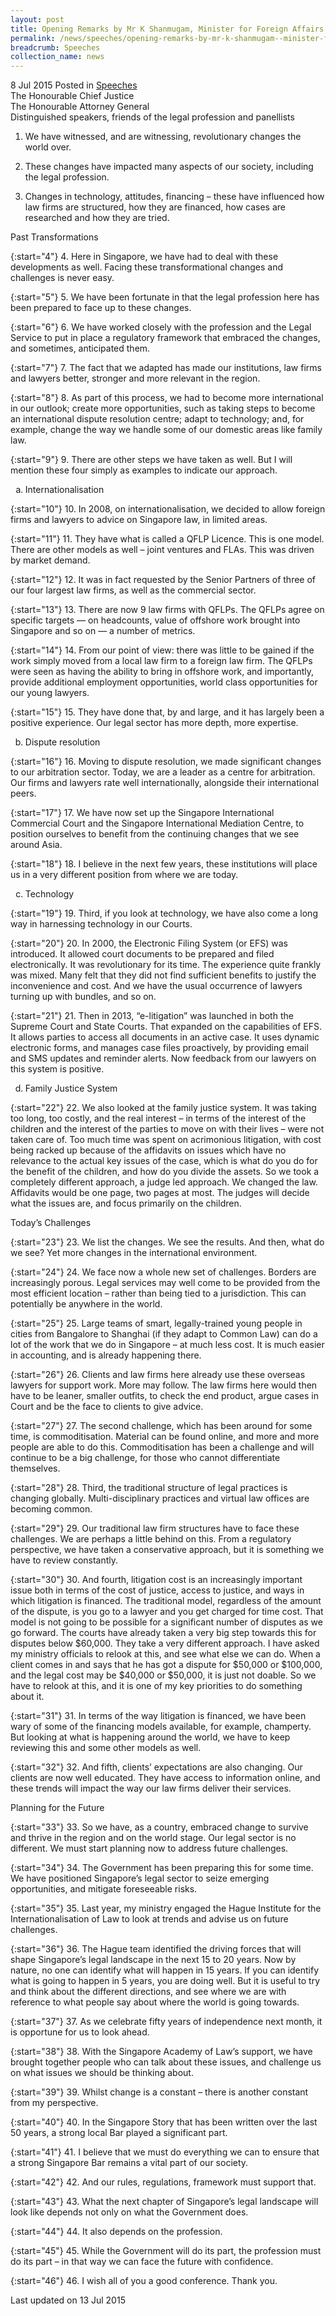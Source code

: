 ```yaml
---
layout: post
title: Opening Remarks by Mr K Shanmugam, Minister for Foreign Affairs and Law, at the Singapore Legal Futures Conference
permalink: /news/speeches/opening-remarks-by-mr-k-shanmugam--minister-for-foreign-affairs-
breadcrumb: Speeches
collection_name: news
---
```


8 Jul 2015 Posted in [Speeches](/news/speeches)
<br>
The Honourable Chief Justice
<br>
The Honourable Attorney General
<br>
Distinguished speakers, friends of the legal profession and panellists

1. We have witnessed, and are witnessing, revolutionary changes the world over.  

2. These changes have impacted many aspects of our society, including the legal profession. 

3. Changes in technology, attitudes, financing – these have influenced how law firms are structured, how they are financed, how cases are researched and how they are tried. 

Past Transformations

{:start="4"}
4. Here in Singapore, we have had to deal with these developments as well. Facing these transformational changes and challenges is never easy.

{:start="5"}
5. We have been fortunate in that the legal profession here has been prepared to face up to these changes.  

{:start="6"}
6. We have worked closely with the profession and the Legal Service to put in place a regulatory framework that embraced the changes, and sometimes, anticipated them.

{:start="7"}
7. The fact that we adapted has made our institutions, law firms and lawyers better, stronger and more relevant in the region.

{:start="8"}
8. As part of this process, we had to become more international in our outlook; create more opportunities, such as taking steps to become an international dispute resolution centre; adapt to technology; and, for example, change the way we handle some of our domestic areas like family law.

{:start="9"}
9. There are other steps we have taken as well.  But I will mention these four simply as examples to indicate our approach.

<ol style="list-style-type: lower-alpha">
<li>Internationalisation</li>
</ol>

{:start="10"}
10. In 2008, on internationalisation, we decided to allow foreign firms and lawyers to advice on Singapore law, in limited areas.  

{:start="11"}
11. They have what is called a QFLP Licence. This is one model. There are other models as well – joint ventures and FLAs. This was driven by market demand.  

{:start="12"}
12. It was in fact requested by the Senior Partners of three of our four largest law firms, as well as the commercial sector.

{:start="13"}
13. There are now 9 law firms with QFLPs. The QFLPs agree on specific targets — on headcounts, value of offshore work brought into Singapore and so on — a number of metrics.  

{:start="14"}
14. From our point of view: there was little to be gained if the work simply moved from a local law firm to a foreign law firm.  The QFLPs were seen as having the ability to bring in offshore work, and importantly, provide additional employment opportunities, world class opportunities for our young lawyers.

{:start="15"}
15. They have done that, by and large, and it has largely been a positive experience.  Our legal sector has more depth, more expertise.  


<ol start="2" style="list-style-type: lower-alpha">
<li>Dispute resolution</li>
</ol>

{:start="16"}
16. Moving to dispute resolution, we made significant changes to our arbitration sector. Today, we are a leader as a centre for arbitration. Our firms and lawyers rate well internationally, alongside their international peers.

{:start="17"}
17. We have now set up the Singapore International Commercial Court and the Singapore International Mediation Centre, to position ourselves to benefit from the continuing changes that we see around Asia.

{:start="18"}
18. I believe in the next few years, these institutions will place us in a very different position from where we are today.


<ol start="3" style="list-style-type: lower-alpha">
<li>Technology</li>
</ol>

{:start="19"}
19. Third, if you look at technology, we have also come a long way in harnessing technology in our Courts.

{:start="20"}
20. In 2000, the Electronic Filing System (or EFS) was introduced. It allowed court documents to be prepared and filed electronically. It was revolutionary for its time. The experience quite frankly was mixed. Many felt that they did not find sufficient benefits to justify the inconvenience and cost. And we have the usual occurrence of lawyers turning up with bundles, and so on. 

{:start="21"}
21. Then in 2013, “e-litigation” was launched in both the Supreme Court and State Courts. That expanded on the capabilities of EFS. It allows parties to access all documents in an active case. It uses dynamic electronic forms, and manages case files proactively, by providing email and SMS updates and reminder alerts. Now feedback from our lawyers on this system is positive.


<ol start="4" style="list-style-type: lower-alpha">
<li>Family Justice System</li>
</ol>

{:start="22"}
22. We also looked at the family justice system. It was taking too long, too costly, and the real interest – in terms of the interest of the children and the interest of the parties to move on with their lives – were not taken care of. Too much time was spent on acrimonious litigation, with cost being racked up because of the affidavits on issues which have no relevance to the actual key issues of the case, which is what do you do for the benefit of the children, and how do you divide the assets. So we took a completely different approach, a judge led approach. We changed the law. Affidavits would be one page, two pages at most. The judges will decide what the issues are, and focus primarily on the children.

Today’s Challenges

{:start="23"}
23. We list the changes.  We see the results.  And then, what do we see?  Yet more changes in the international environment.  

{:start="24"}
24. We face now a whole new set of challenges. Borders are increasingly porous. Legal services may well come to be provided from the most efficient location – rather than being tied to a jurisdiction. This can potentially be anywhere in the world.

{:start="25"}
25. Large teams of smart, legally-trained young people in cities from Bangalore to Shanghai (if they adapt to Common Law) can do a lot of the work that we do in Singapore – at much less cost.  It is much easier in accounting, and is already happening there.

{:start="26"}
26. Clients and law firms here already use these overseas lawyers for support work.  More may follow. The law firms here would then have to be leaner, smaller outfits, to check the end product, argue cases in Court and be the face to clients to give advice.

{:start="27"}
27. The second challenge, which has been around for some time, is commoditisation. Material can be found online, and more and more people are able to do this. Commoditisation has been a challenge and will continue to be a big challenge, for those who cannot differentiate themselves.

{:start="28"}
28. Third, the traditional structure of legal practices is changing globally. Multi-disciplinary practices and virtual law offices are becoming common.

{:start="29"}
29. Our traditional law firm structures have to face these challenges.  We are perhaps a little behind on this.  From a regulatory perspective, we have taken a conservative approach, but it is something we have to review constantly.

{:start="30"}
30. And fourth, litigation cost is an increasingly important issue both in terms of the cost of justice, access to justice, and ways in which litigation is financed. The traditional model, regardless of the amount of the dispute, is you go to a lawyer and you get charged for time cost. That model is not going to be possible for a significant number of disputes as we go forward. The courts have already taken a very big step towards this for disputes below $60,000. They take a very different approach. I have asked my ministry officials to relook at this, and see what else we can do. When a client comes in and says that he has got a dispute for $50,000 or $100,000, and the legal cost may be $40,000 or $50,000, it is just not doable. So we have to relook at this, and it is one of my key priorities to do something about it.

{:start="31"}
31. In terms of the way litigation is financed, we have been wary of some of the financing models available, for example, champerty. But looking at what is happening around the world, we have to keep reviewing this and some other models as well.

{:start="32"}
32. And fifth, clients’ expectations are also changing. Our clients are now well educated. They have access to information online, and these trends will impact the way our law firms deliver their services. 


Planning for the Future

{:start="33"}
33. So we have, as a country, embraced change to survive and thrive in the region and on the world stage. Our legal sector is no different. We must start planning now to address future challenges.

{:start="34"}
34. The Government has been preparing this for some time. We have positioned Singapore’s legal sector to seize emerging opportunities, and mitigate foreseeable risks.

{:start="35"}
35. Last year, my ministry engaged the Hague Institute for the Internationalisation of Law to look at trends and advise us on future challenges. 

{:start="36"}
36. The Hague team identified the driving forces that will shape Singapore’s legal landscape in the next 15 to 20 years. Now by nature, no one can identify what will happen in 15 years. If you can identify what is going to happen in 5 years, you are doing well. But it is useful to try and think about the different directions, and see where we are with reference to what people say about where the world is going towards.

{:start="37"}
37. As we celebrate fifty years of independence next month, it is opportune for us to look ahead.

{:start="38"}
38. With the Singapore Academy of Law’s support, we have brought together people who can talk about these issues, and challenge us on what issues we should be thinking about. 

{:start="39"}
39. Whilst change is a constant – there is another constant from my perspective.

{:start="40"}
40. In the Singapore Story that has been written over the last 50 years, a strong local Bar played a significant part.  

{:start="41"}
41. I believe that we must do everything we can to ensure that a strong Singapore Bar remains a vital part of our society. 

{:start="42"}
42. And our rules, regulations, framework must support that. 

{:start="43"}
43. What the next chapter of Singapore’s legal landscape will look like depends not only on what the Government does.

{:start="44"}
44. It also depends on the profession.

{:start="45"}
45. While the Government will do its part, the profession must do its part – in that way we can face the future with confidence.  

{:start="46"}
46. I wish all of you a good conference. Thank you.


<p class="right-side-updated">Last updated on 13 Jul 2015</p>

